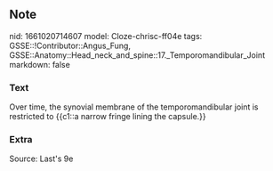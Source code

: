 ## Note
nid: 1661020714607
model: Cloze-chrisc-ff04e
tags: GSSE::!Contributor::Angus_Fung, GSSE::Anatomy::Head_neck_and_spine::17._Temporomandibular_Joint
markdown: false

### Text
Over time, the synovial membrane of the temporomandibular joint is restricted to {{c1::a narrow fringe lining the capsule.}}

### Extra
Source: Last's 9e
